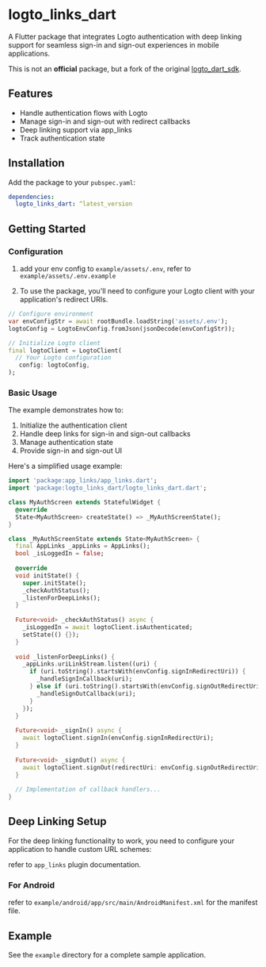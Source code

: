 # logto_links_dart

A Flutter package that integrates Logto authentication with deep linking support for seamless sign-in and sign-out experiences in mobile applications.

This is not an **official** package, but a fork of the original [logto_dart_sdk](https://github.com/logto-io/dart).

## Features

- Handle authentication flows with Logto
- Manage sign-in and sign-out with redirect callbacks
- Deep linking support via app_links
- Track authentication state

## Installation

Add the package to your `pubspec.yaml`:

```yaml
dependencies:
  logto_links_dart: ^latest_version
```

## Getting Started

### Configuration

1. add your env config to `example/assets/.env`, refer to `example/assets/.env.example`

2. To use the package, you'll need to configure your Logto client with your application's redirect URIs.

```dart
// Configure environment
var envConfigStr = await rootBundle.loadString('assets/.env');
logtoConfig = LogtoEnvConfig.fromJson(jsonDecode(envConfigStr));

// Initialize Logto client
final logtoClient = LogtoClient(
  // Your Logto configuration
   config: logtoConfig,
);
```

### Basic Usage

The example demonstrates how to:

1. Initialize the authentication client
2. Handle deep links for sign-in and sign-out callbacks
3. Manage authentication state
4. Provide sign-in and sign-out UI

Here's a simplified usage example:

```dart
import 'package:app_links/app_links.dart';
import 'package:logto_links_dart/logto_links_dart.dart';

class MyAuthScreen extends StatefulWidget {
  @override
  State<MyAuthScreen> createState() => _MyAuthScreenState();
}

class _MyAuthScreenState extends State<MyAuthScreen> {
  final AppLinks _appLinks = AppLinks();
  bool _isLoggedIn = false;
  
  @override
  void initState() {
    super.initState();
    _checkAuthStatus();
    _listenForDeepLinks();
  }
  
  Future<void> _checkAuthStatus() async {
    _isLoggedIn = await logtoClient.isAuthenticated;
    setState(() {});
  }
  
  void _listenForDeepLinks() {
    _appLinks.uriLinkStream.listen((uri) {
      if (uri.toString().startsWith(envConfig.signInRedirectUri)) {
        _handleSignInCallback(uri);
      } else if (uri.toString().startsWith(envConfig.signOutRedirectUri!)) {
        _handleSignOutCallback(uri);
      }
    });
  }
  
  Future<void> _signIn() async {
    await logtoClient.signIn(envConfig.signInRedirectUri);
  }
  
  Future<void> _signOut() async {
    await logtoClient.signOut(redirectUri: envConfig.signOutRedirectUri);
  }
  
  // Implementation of callback handlers...
}
```

## Deep Linking Setup

For the deep linking functionality to work, you need to configure your application to handle custom URL schemes:

refer to `app_links` plugin documentation.

### For Android

refer to `example/android/app/src/main/AndroidManifest.xml` for the manifest file.


## Example

See the `example` directory for a complete sample application.
